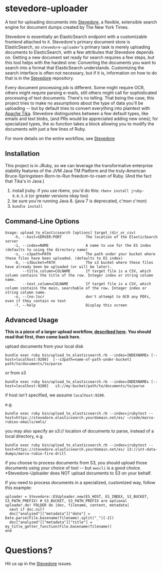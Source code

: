 stevedore-uploader
==================

A tool for uploading documents into [Stevedore](https://github.com/newsdev/stevedore), a flexible, extensible search engine for document dumps created by The New York Times.

Stevedore is essentially an ElasticSearch endpoint with a customizable frontend attached to it. Stevedore's primary document store is ElasticSearch, so `stevedore-uploader`'s primary task is merely uploading documents to ElasticSearch, with a few attributes that Stevedore depends on. Getting a new document set ready for search requires a few steps, but this tool helps with the hardest one: Converting the documents you want to search into a format that ElasticSearch understands. Customizing the search interface is often not necessary, but if it is, information on how to do that is in the [Stevedore](https://github.com/newsdev/stevedore) repository.

Every document processing job is different. Some might require OCR, others might require parsing e-mails, still others might call for sophisticated processing of text documents. There's no telling. That being the case, this project tries to make no assumptions about the type of data you'll be uploading -- but by default tries to convert everything into plaintext with [Apache Tika](https://tika.apache.org/). Stevedore distinguishes between a few default types, like emails and text blobs, (and PRs would be appreciated adding new ones); for specialized types, the `do` function takes a block allowing you to modify the documents with just a few lines of Ruby.

For more details on the entire workflow, see [Stevedore](https://github.com/newsdev/stevedore)

Installation
------------

This project is in JRuby, so we can leverage the transformative enterprise stability features of the JVM Java TM Platform and the truly-American Bruce-Springsteen-Born-to-Run freedom-to-roam of Ruby. (And the fact that Tika's in Java.)

1. install jruby. if you use rbenv, you'd do this:
`rbenv install jruby-9.0.5.0` (or greater versions okay too)
2. be sure you're running Java 8. (java 7 is deprecated, c'mon c'mon)
3. `bundle install`

Command-Line Options
--------------------
````
Usage: upload_to_elasticsearch [options] target_(dir_or_csv)
    -h, --host=SERVER:PORT           The location of the ElasticSearch server
    -i, --index=NAME                 A name to use for the ES index (defaults to using the directory name)
    -s, --s3path=PATH                The path under your bucket where these files have been uploaded. (defaults to ES index)
    -b, --s3bucket=PATH              The s3 bucket where these files have already been be uploaded (or will be later).
        --title_column=COLNAME       If target file is a CSV, which column contains the title of the row. Integer index or string column name.
        --text_column=COLNAME        If target file is a CSV, which column contains the main, searchable of the row. Integer index or string column name.
    -o, --[no-]ocr                   don't attempt to OCR any PDFs, even if they contain no text
    -?, --help                       Display this screen
````


Advanced Usage
--------------

**This is a piece of a larger upload workflow, [described here](https://github.com/newsdev/stevedore/blob/master/README.md). You should read that first, then come back here.**

upload documents from your local disk
```
bundle exec ruby bin/upload_to_elasticsearch.rb --index=INDEXNAMEx [--host=localhost:9200]  [--s3path=name-of-path-under-bucket] path/to/documents/to/parse
```
or from s3
```
bundle exec ruby bin/upload_to_elasticsearch.rb --index=INDEXNAMEx [--host=localhost:9200]   s3://my-bucket/path/to/documents/to/parse
```

if host isn't specified, we assume `localhost:9200`.

e.g. 
```
bundle exec ruby bin/upload_to_elasticsearch.rb --index=jrubytest --host=https://stevedore.elasticsearch.yourdomain.net/es/ ~/code/marco-rubios-emails/emls/ 
```

you may also specify an s3:// location of documents to parse, instead of a local directory, e.g.
```
bundle exec ruby bin/upload_to_elasticsearch.rb --index=jrubytest --host=https://stevedore.elasticsearch.yourdomain.net/es/ s3://int-data-dumps/marco-rubio-fire-drill
```
if you choose to process documents from S3, you should upload those documents using your choice of tool -- but `awscli` is a good choice. *Stevedore-Uploader does NOT upload documents to S3 on your behalf.

If you need to process documents in a specialized, customized way, follow this example:
````
uploader = Stevedore::ESUploader.new(ES_HOST, ES_INDEX, S3_BUCKET, S3_PATH_PREFIX) # S3_BUCKET, S3_PATH_PREFIX are optional
uploader.do! FOLDER do |doc, filename, content, metadata|
  next if doc.nil?
  doc["analyzed"]["metadata"]["date"] = Date.parse(File.basename(filename).split("_")[-2])
  doc["analyzed"]["metadata"]["title"] = my_title_getter_function(File.basename(filename))
end
````

Questions?
==========

Hit us up in the [Stevedore](https://github.com/newsdev/stevedore) issues.
